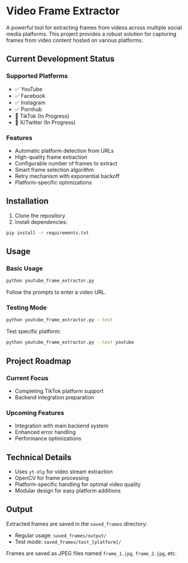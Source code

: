 # Video Frame Extractor

A powerful tool for extracting frames from videos across multiple social media platforms. This project provides a robust solution for capturing frames from video content hosted on various platforms.

## Current Development Status

### Supported Platforms
- ✅ YouTube
- ✅ Facebook
- ✅ Instagram
- ✅ Pornhub
- 🚧 TikTok (In Progress)
- 🚧 X/Twitter (In Progress)

### Features
- Automatic platform detection from URLs
- High-quality frame extraction
- Configurable number of frames to extract
- Smart frame selection algorithm
- Retry mechanism with exponential backoff
- Platform-specific optimizations

## Installation

1. Clone the repository
2. Install dependencies:
```bash
pip install -r requirements.txt
```

## Usage

### Basic Usage
```bash
python youtube_frame_extractor.py
```
Follow the prompts to enter a video URL.

### Testing Mode
```bash
python youtube_frame_extractor.py --test
```
Test specific platform:
```bash
python youtube_frame_extractor.py --test youtube
```

## Project Roadmap

### Current Focus
- Completing TikTok platform support
- Backend integration preparation

### Upcoming Features
- Integration with main backend system
- Enhanced error handling
- Performance optimizations

## Technical Details

- Uses `yt-dlp` for video stream extraction
- OpenCV for frame processing
- Platform-specific handling for optimal video quality
- Modular design for easy platform additions

## Output

Extracted frames are saved in the `saved_frames` directory:
- Regular usage: `saved_frames/output/`
- Test mode: `saved_frames/test_[platform]/`

Frames are saved as JPEG files named `frame_1.jpg`, `frame_2.jpg`, etc.